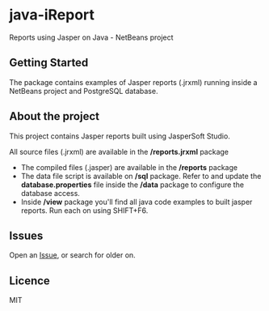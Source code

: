 # java-iReport

Reports using Jasper on Java - NetBeans project

## Getting Started
The package contains examples of Jasper reports (.jrxml) running inside a NetBeans project and PostgreSQL database.

## About the project
This project contains Jasper reports built using JasperSoft Studio.

All source files (.jrxml) are available in the **/reports.jrxml** package
* The compiled files (.jasper) are available in the **/reports** package
* The data file script is available on **/sql** package. Refer to and update the **database.properties** file inside the **/data** package to configure the database access.
* Inside **/view** package you'll find all java code examples to built jasper reports. Run each on using SHIFT+F6.

## Issues

Open an [Issue](https://github.com/phcayres/java-iReport/issues), or search for older on.

## Licence

MIT
